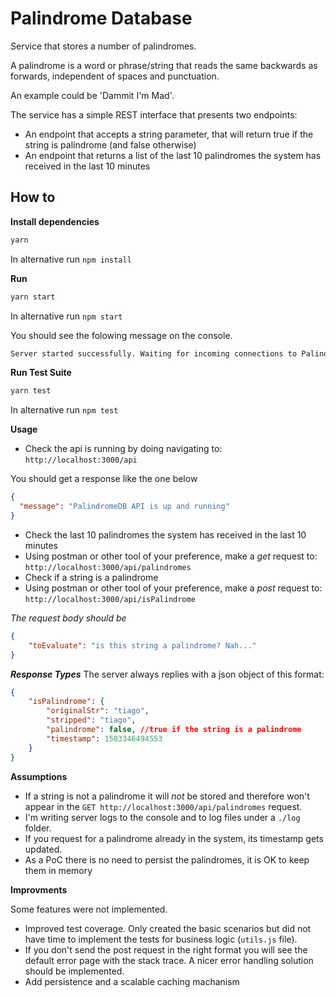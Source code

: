 # Palindrome Database

Service that stores a number of palindromes. 

A palindrome is a word or phrase/string that reads the same backwards as forwards, independent of spaces and punctuation.

An example could be 'Dammit I'm Mad'.

The service has a simple REST interface that presents two endpoints:

- An endpoint that accepts a string parameter, that will return true if the string is palindrome (and false otherwise) 
- An endpoint that returns a list of the last 10 palindromes the system has received in the last 10 minutes

## How to

**Install dependencies**
```bash
yarn
```
In alternative run `npm install`

**Run**
```bash
yarn start
```
In alternative run `npm start`

You should see the folowing message on the console.
```bash
Server started successfully. Waiting for incoming connections to PalindromeDB API...
```

**Run Test Suite**
```bash
yarn test
```
In alternative run `npm test`

**Usage**
- Check the api is running by doing navigating to: `http://localhost:3000/api`

You should get a response like the one below
```json
{
  "message": "PalindromeDB API is up and running"
}
```

- Check the last 10 palindromes the system has received in the last 10 minutes
 - Using postman or other tool of your preference, make a *get* request to: `http://localhost:3000/api/palindromes`
- Check if a string is a palindrome
 - Using postman or other tool of your preference, make a *post* request to: `http://localhost:3000/api/isPalindrome`

_The request body should be_
```json
{
    "toEvaluate": "is this string a palindrome? Nah..."
}
```

***Response Types***
The server always replies with a json object of this format:
```json
{
    "isPalindrome": {
        "originalStr": "tiago",
        "stripped": "tiago",
        "palindrome": false, //true if the string is a palindrome
        "timestamp": 1503346494553
    }
}
```

**Assumptions**
- If a string is not a palindrome it will *not* be stored and therefore won't appear in the `GET http://localhost:3000/api/palindromes` request.
- I'm writing server logs to the console and to log files under a `./log` folder.
- If you request for a palindrome already in the system, its timestamp gets updated.
- As a PoC there is no need to persist the palindromes, it is OK to keep them in memory

**Improvments**

Some features were not implemented.

- Improved test coverage. Only created the basic scenarios but did not have time to implement the tests for business logic (`utils.js` file).
- If you don't send the post request in the right format you will see the default error page with the stack trace. A nicer error handling solution should be implemented.
- Add persistence and a scalable caching machanism
